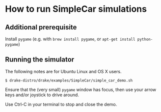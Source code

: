 How to run SimpleCar simulations
================================

Additional prerequisite
-----------------------

Install `pygame` (e.g. with `brew install pygame`, or `apt-get install python-pygame`)

Running the simulator
---------------------

The following notes are for Ubuntu Linux and OS X users.

```
$ drake-distro/drake/examples/SimpleCar/simple_car_demo.sh
```

Ensure that the (very small) `pygame` window has focus, then use your
arrow keys and/or joystick to drive around.

Use Ctrl-C in your terminal to stop and close the demo.

